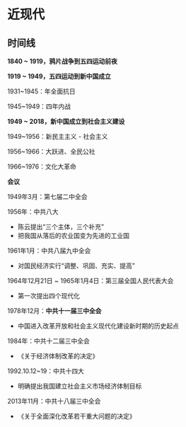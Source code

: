 # 近现代

## 时间线

**1840 ~ 1919，鸦片战争到五四运动前夜**

**1919 ~ 1949，五四运动到新中国成立**

1931~1945：年全面抗日

1945~1949：四年内战

**1949 ~ 2018，新中国成立到社会主义建设**

1949~1956：新民主主义 - 社会主义

1956~1966：大跃进、全民公社

1966~1976：文化大革命

**会议**

1949年3月：第七届二中全会

1956年：中共八大

- 陈云提出“三个主体，三个补充”
- 把我国从落后的农业国变为先进的工业国

1961年1月：中共八届九中全会

- 对国民经济实行“调整、巩固、充实、提高”

1964年12月21日 ~ 1965年1月4日：第三届全国人民代表大会

- 第一次提出四个现代化

1978年12月：**中共十一届三中全会**

- 中国进入改革开放和社会主义现代化建设新时期的历史起点

1984年：中共十二届三中全会

- 《关于经济体制改革的决定》

1992.10.12~19：中共十四大

- 明确提出我国建立社会主义市场经济体制目标

2013年11月：中共十八届三中全会

- 《关于全面深化改革若干重大问题的决定》
